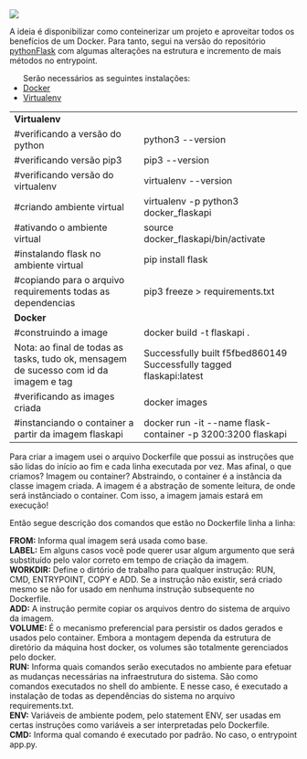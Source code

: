 <img src="https://techcrunch.com/wp-content/uploads/2015/09/docker-dark.png?w=711">

A ideia é disponibilizar como conteinerizar um projeto e aproveitar todos os benefícios de um Docker. Para tanto, segui na versão do repositório <a href="https://github.com/teixeirafabiano/pythonFlask">pythonFlask</a> com algumas alterações na estrutura e incremento de mais métodos no entrypoint.

<ul>
Serão necessários as seguintes instalações:
  <li><a href="https://docs.docker.com/engine/install/ubuntu/">Docker</a></li>
  <li><a href="https://virtualenv.pypa.io/en/stable/installation.html">Virtualenv</a></li>
</ul>

<table align=center border=0>
  <tr>
    <td colspan=2><b>Virtualenv</b></td>
  </tr>
  <tr>
    <td>#verificando a versão do python</td>
    <td>python3 --version</td>
  </tr>
  <tr>
    <td>#verificando versão pip3</td>
    <td>pip3 --version</td>
  </tr>
  <tr>
    <td>#verificando versão do virtualenv</td>
    <td>virtualenv --version</td>
  </tr>
  <tr>
    <td>#criando ambiente virtual</td>
    <td>virtualenv -p python3 docker_flaskapi</td>
  </tr>
  <tr>
    <td>#ativando o ambiente virtual</td>
    <td>source docker_flaskapi/bin/activate</td>
  </tr>
  <tr>
    <td>#instalando flask no ambiente virtual</td>
    <td>pip install flask</td>
  </tr>
  <tr>
    <td>#copiando para o arquivo requirements todas as dependencias</td>
    <td>pip3 freeze > requirements.txt</td>
  </tr>
  <tr>
    <td colspan=2><b>Docker</b></td>
  </tr>
  <tr>
    <td>#construindo a image</td>
    <td>docker build -t flaskapi .</td>
  </tr>
  <tr>
    <td>Nota: ao final de todas as tasks, tudo ok, mensagem de sucesso com id da imagem e tag</td>
    <td>Successfully built f5fbed860149<br>
        Successfully tagged flaskapi:latest
    </td>
  </tr>
  <tr>
    <td>#verificando as images criada</td>
    <td>docker images</td>
  </tr>
  <tr>
    <td>#instanciando o container a partir da imagem flaskapi</td>
    <td>docker run -it --name flask-container -p 3200:3200 flaskapi</td>
  </tr>
</table>

Para criar a imagem usei o arquivo Dockerfile que possui as instruções que são lidas do início ao fim e cada linha executada por vez. Mas afinal, o que criamos? Imagem ou container? Abstraindo, o container é a instância da classe imagem criada. A imagem é a abstração de somente leitura, de onde será instânciado o container. Com isso, a imagem jamais estará em execução!

Então segue descrição dos comandos que estão no Dockerfile linha a linha:

<b>FROM:</b> Informa qual imagem será usada como base.<br>
<b>LABEL:</b> Em alguns casos você pode querer usar algum argumento que será substituído pelo valor correto em tempo de criação da imagem.<br>
<b>WORKDIR:</b> Define o dirtório de trabalho para qualquer instrução: RUN, CMD, ENTRYPOINT, COPY e ADD. Se a instrução não existir, será criado mesmo se não for usado em nenhuma instrução subsequente no Dockerfile.<br>
<b>ADD:</b> A instrução permite copiar os arquivos dentro do sistema de arquivo da imagem.<br>
<b>VOLUME:</b> É o mecanismo preferencial para persistir os dados gerados e usados pelo container. Embora a montagem dependa da estrutura de diretório da máquina host docker, os volumes são totalmente gerenciados pelo docker.<br>
<b>RUN:</b> Informa quais comandos serão executados no ambiente para efetuar as mudanças necessárias na infraestrutura do sistema. São como comandos executados no shell do ambiente. E nesse caso, é executado a instalação de todas as dependências do sistema no arquivo requirements.txt.<br>
<b>ENV:</b> Variáveis de ambiente podem, pelo statement ENV, ser usadas em certas instruções como variáveis a ser interpretadas pelo Dockerfile.<br>
<b>CMD:</b> Informa qual comando é executado por padrão. No caso, o entrypoint app.py.<br>
